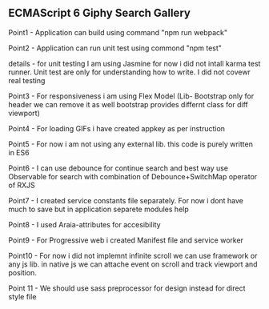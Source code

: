 ## ECMAScript 6 Giphy Search Gallery

Point1 - Application can build using command    "npm run webpack"

Point2 - Application can run unit test using commond     "npm test"

details - for unit testing  I am using Jasmine for now i did not intall karma test runner. Unit test are only for understanding how to write. I did not covewr real testing

Point3 - For responsiveness i am using Flex Model (Lib- Bootstrap only for header we can remove it as well bootstrap provides differnt class for diff viewport)

Point4 - For loading GIFs i have created appkey as per instruction

Point5 - For now i am not using any external lib. this code is purely written in ES6

Point6 - I can use debounce for continue search and best way use Observable for search with combination of Debounce+SwitchMap operator of RXJS

Point7 -  I created service constants file separately. For now i dont have much to save but in application separete modules help

Point8 - I used Araia-attributes for accesibility

Point9 - For Progressive web i created Manifest file and service worker

Point10 - For now i did not implemnt infinite scroll we can use framework or any js lib. in native js we can attache event on scroll and track viewport and position. 

Point 11 - We should use sass preprocessor for design instead for direct style file